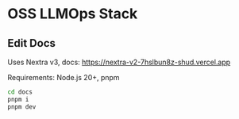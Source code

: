 # OSS LLMOps Stack

## Edit Docs

Uses Nextra v3, docs: https://nextra-v2-7hslbun8z-shud.vercel.app

Requirements: Node.js 20+, pnpm

```bash
cd docs
pnpm i
pnpm dev
```
